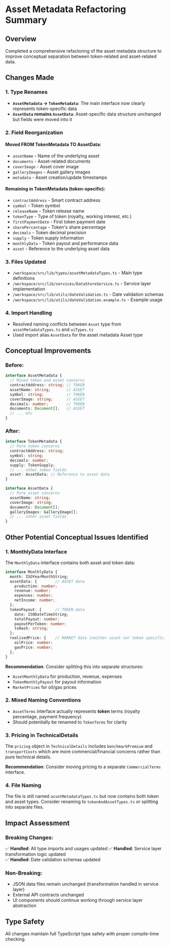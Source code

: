 # Asset Metadata Refactoring Summary

## Overview
Completed a comprehensive refactoring of the asset metadata structure to improve conceptual separation between token-related and asset-related data.

## Changes Made

### 1. Type Renames
- **`AssetMetadata` → `TokenMetadata`**: The main interface now clearly represents token-specific data
- **`AssetData` remains `AssetData`**: Asset-specific data structure unchanged but fields were moved into it

### 2. Field Reorganization

#### Moved FROM TokenMetadata TO AssetData:
- `assetName` - Name of the underlying asset
- `documents` - Asset-related documents
- `coverImage` - Asset cover image
- `galleryImages` - Asset gallery images  
- `metadata` - Asset creation/update timestamps

#### Remaining in TokenMetadata (token-specific):
- `contractAddress` - Smart contract address
- `symbol` - Token symbol
- `releaseName` - Token release name
- `tokenType` - Type of token (royalty, working interest, etc.)
- `firstPaymentDate` - First token payment date
- `sharePercentage` - Token's share percentage
- `decimals` - Token decimal precision
- `supply` - Token supply information
- `monthlyData` - Token payout and performance data
- `asset` - Reference to the underlying asset data

### 3. Files Updated
- `/workspace/src/lib/types/assetMetadataTypes.ts` - Main type definitions
- `/workspace/src/lib/services/DataStoreService.ts` - Service layer implementation
- `/workspace/src/lib/utils/dateValidation.ts` - Date validation schemas
- `/workspace/src/lib/utils/dateValidation.example.ts` - Example usage

### 4. Import Handling
- Resolved naming conflicts between `Asset` type from `assetMetadataTypes.ts` and `uiTypes.ts`
- Used import alias `AssetData` for the asset metadata Asset type

## Conceptual Improvements

### Before:
```typescript
interface AssetMetadata {
  // Mixed token and asset concerns
  contractAddress: string; // TOKEN
  assetName: string;       // ASSET  
  symbol: string;          // TOKEN
  coverImage: string;      // ASSET
  decimals: number;        // TOKEN
  documents: Document[];   // ASSET
  // ... etc
}
```

### After:
```typescript
interface TokenMetadata {
  // Pure token concerns
  contractAddress: string;
  symbol: string;
  decimals: number;
  supply: TokenSupply;
  // ... other token fields
  asset: AssetData; // Reference to asset data
}

interface AssetData {
  // Pure asset concerns  
  assetName: string;
  coverImage: string;
  documents: Document[];
  galleryImages: GalleryImage[];
  // ... other asset fields
}
```

## Other Potential Conceptual Issues Identified

### 1. MonthlyData Interface
The `MonthlyData` interface contains both asset and token data:
```typescript
interface MonthlyData {
  month: ISOYearMonthString;
  assetData: {        // ASSET data
    production: number;
    revenue: number;
    expenses: number;
    netIncome: number;
  };
  tokenPayout: {      // TOKEN data
    date: ISODateTimeString;
    totalPayout: number;
    payoutPerToken: number;
    txHash: string;
  };
  realisedPrice: {    // MARKET data (neither asset nor token specific)
    oilPrice: number;
    gasPrice: number;
  };
}
```

**Recommendation**: Consider splitting this into separate structures:
- `AssetMonthlyData` for production, revenue, expenses
- `TokenMonthlyPayout` for payout information
- `MarketPrices` for oil/gas prices

### 2. Mixed Naming Conventions
- `AssetTerms` interface actually represents **token** terms (royalty percentage, payment frequency)
- Should potentially be renamed to `TokenTerms` for clarity

### 3. Pricing in TechnicalDetails
The `pricing` object in `TechnicalDetails` includes `benchmarkPremium` and `transportCosts` which are more commercial/financial concerns rather than pure technical details.

**Recommendation**: Consider moving pricing to a separate `CommercialTerms` interface.

### 4. File Naming
The file is still named `assetMetadataTypes.ts` but now contains both token and asset types. Consider renaming to `tokenAndAssetTypes.ts` or splitting into separate files.

## Impact Assessment

### Breaking Changes:
✅ **Handled**: All type imports and usages updated
✅ **Handled**: Service layer transformation logic updated  
✅ **Handled**: Date validation schemas updated

### Non-Breaking:
- JSON data files remain unchanged (transformation handled in service layer)
- External API contracts unchanged
- UI components should continue working through service layer abstraction

## Type Safety
All changes maintain full TypeScript type safety with proper compile-time checking.
